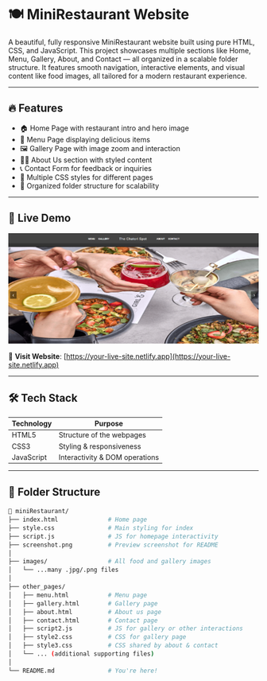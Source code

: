 # 🍽️ MiniRestaurant Website

A beautiful, fully responsive MiniRestaurant website built using pure HTML, CSS, and JavaScript. This project showcases multiple sections like Home, Menu, Gallery, About, and Contact — all organized in a scalable folder structure. It features smooth navigation, interactive elements, and visual content like food images, all tailored for a modern restaurant experience.

---

## 🔥 Features

- 🏠 Home Page with restaurant intro and hero image
- 📜 Menu Page displaying delicious items
- 🖼️ Gallery Page with image zoom and interaction
- 👨‍🍳 About Us section with styled content
- 📞 Contact Form for feedback or inquiries
- 🎨 Multiple CSS styles for different pages
- 📁 Organized folder structure for scalability

---

## 🚀 Live Demo

[![MiniRestaurant Preview](./screenshot.png)](https://your-live-site.netlify.app)

🔗 **Visit Website**: [https://your-live-site.netlify.app](https://your-live-site.netlify.app)

---

## 🛠️ Tech Stack

| Technology   | Purpose                        |
|--------------|--------------------------------|
| HTML5        | Structure of the webpages      |
| CSS3         | Styling & responsiveness       |
| JavaScript   | Interactivity & DOM operations |

---

## 📁 Folder Structure

```bash
📁 miniRestaurant/
├── index.html              # Home page
├── style.css               # Main styling for index
├── script.js               # JS for homepage interactivity
├── screenshot.png          # Preview screenshot for README
│
├── images/                 # All food and gallery images
│   └── ...many .jpg/.png files
│
├── other_pages/
│   ├── menu.html           # Menu page
│   ├── gallery.html        # Gallery page
│   ├── about.html          # About us page
│   ├── contact.html        # Contact page
│   ├── script2.js          # JS for gallery or other interactions
│   ├── style2.css          # CSS for gallery page
│   ├── style3.css          # CSS shared by about & contact
│   └── ... (additional supporting files)
│
└── README.md               # You're here!
```
